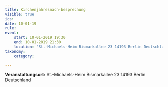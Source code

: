```yaml
---
title: Kirchenjahresnach-besprechung
visible: true
ics: 
date: 10-01-19
rule: 
event:
	start: 10-01-2019 19:30
	end: 10-01-2019 21:30
	location: 'St.-Michaels-Heim Bismarkallee 23 14193 Berlin Deutschland'
taxonomy:
	category: 

---
```




**Veranstaltungsort:** St.-Michaels-Heim
Bismarkallee 23
14193 Berlin
Deutschland

